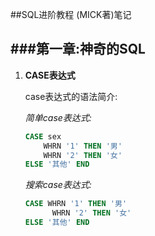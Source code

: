 ##SQL进阶教程 (MICK著)笔记

###第一章:神奇的SQL
---
1. **CASE表达式**

	case表达式的语法简介:
	
	*简单case表达式:*
	
	```sql
	CASE sex
		WHRN '1' THEN '男'
		WHRN '2' THEN '女'
	ELSE '其他' END
	```
	
	*搜索case表达式:*
	
	```sql
	CASE WHRN '1' THEN '男'
		  WHRN '2' THEN '女'
	ELSE '其他' END
	```